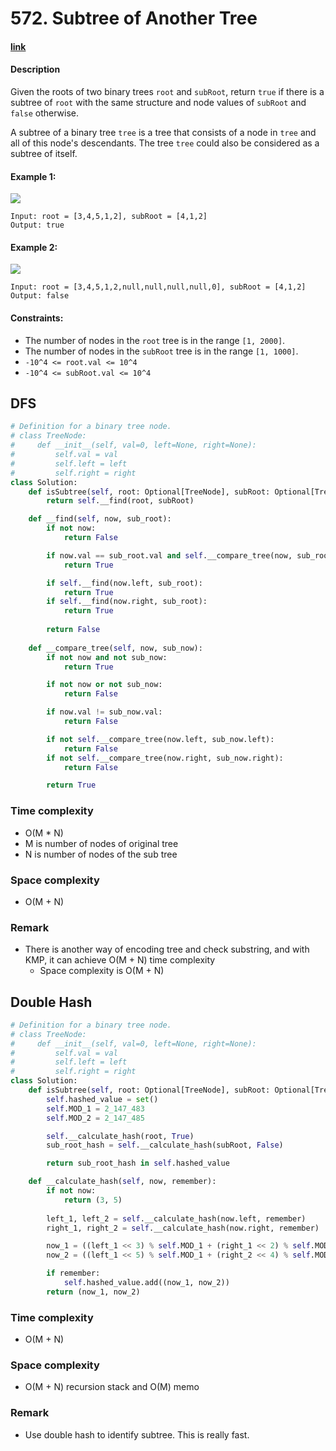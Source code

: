 # 572. Subtree of Another Tree

#### [link](https://leetcode.com/problems/subtree-of-another-tree/)

#### Description
Given the roots of two binary trees `root` and `subRoot`, return `true` if there is a subtree of `root` with the same structure and node values of `subRoot` and `false` otherwise.

A subtree of a binary tree `tree` is a tree that consists of a node in `tree` and all of this node's descendants. The tree `tree` could also be considered as a subtree of itself.

#### Example 1:
![](https://assets.leetcode.com/uploads/2021/04/28/subtree1-tree.jpg)
```
Input: root = [3,4,5,1,2], subRoot = [4,1,2]
Output: true
```
#### Example 2:
![](https://assets.leetcode.com/uploads/2021/04/28/subtree2-tree.jpg)
```
Input: root = [3,4,5,1,2,null,null,null,null,0], subRoot = [4,1,2]
Output: false
```

#### Constraints:
* The number of nodes in the `root` tree is in the range `[1, 2000]`.
* The number of nodes in the `subRoot` tree is in the range `[1, 1000]`.
* `-10^4 <= root.val <= 10^4`
* `-10^4 <= subRoot.val <= 10^4`

## DFS
```python
# Definition for a binary tree node.
# class TreeNode:
#     def __init__(self, val=0, left=None, right=None):
#         self.val = val
#         self.left = left
#         self.right = right
class Solution:
    def isSubtree(self, root: Optional[TreeNode], subRoot: Optional[TreeNode]) -> bool:
        return self.__find(root, subRoot)

    def __find(self, now, sub_root):
        if not now:
            return False

        if now.val == sub_root.val and self.__compare_tree(now, sub_root):
            return True

        if self.__find(now.left, sub_root):
            return True
        if self.__find(now.right, sub_root):
            return True
        
        return False
    
    def __compare_tree(self, now, sub_now):
        if not now and not sub_now:
            return True

        if not now or not sub_now:
            return False

        if now.val != sub_now.val:
            return False

        if not self.__compare_tree(now.left, sub_now.left):
            return False
        if not self.__compare_tree(now.right, sub_now.right):
            return False

        return True
```
### Time complexity
* O(M * N)
* M is number of nodes of original tree
* N is number of nodes of the sub tree
### Space complexity
* O(M + N)
### Remark
* There is another way of encoding tree and check substring, and with KMP, it can achieve O(M + N) time complexity
    * Space complexity is O(M + N)

## Double Hash
```python
# Definition for a binary tree node.
# class TreeNode:
#     def __init__(self, val=0, left=None, right=None):
#         self.val = val
#         self.left = left
#         self.right = right
class Solution:
    def isSubtree(self, root: Optional[TreeNode], subRoot: Optional[TreeNode]) -> bool:
        self.hashed_value = set()
        self.MOD_1 = 2_147_483
        self.MOD_2 = 2_147_485

        self.__calculate_hash(root, True)
        sub_root_hash = self.__calculate_hash(subRoot, False)

        return sub_root_hash in self.hashed_value

    def __calculate_hash(self, now, remember):
        if not now:
            return (3, 5)
        
        left_1, left_2 = self.__calculate_hash(now.left, remember)
        right_1, right_2 = self.__calculate_hash(now.right, remember)

        now_1 = ((left_1 << 3) % self.MOD_1 + (right_1 << 2) % self.MOD_1 + now.val) % self.MOD_1
        now_2 = ((left_1 << 5) % self.MOD_1 + (right_2 << 4) % self.MOD_1 + now.val) % self.MOD_2

        if remember:
            self.hashed_value.add((now_1, now_2))
        return (now_1, now_2)
```
### Time complexity
* O(M + N)
### Space complexity
* O(M + N) recursion stack and O(M) memo
### Remark
* Use double hash to identify subtree. This is really fast.